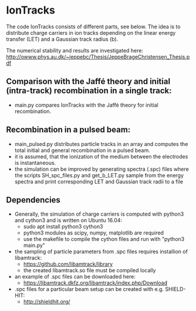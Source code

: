 # IonTracks

The code IonTracks consists of different parts, see below. The idea is to distribute charge carriers in ion tracks depending on the linear energy transfer (LET) and a Gaussian track radius (b).

The numerical stability and results are investigated here: http://owww.phys.au.dk/~jeppebc/Thesis/JeppeBrageChristensen_Thesis.pdf


## Comparison with the Jaffé theory and initial (intra-track) recombination in a single track:
- main.py compares IonTracks with the Jaffé theory for initial recombination.

## Recombination in a pulsed beam:
- main_pulsed.py distributes particle tracks in an array and computes the total initial and general recombination in a pulsed beam.
- it is assumed, that the ionization of the medium between the electrodes is instantaneous.
- the simulation can be improved by generating spectra (.spc) files where the scripts SH_spc_files.py and get_b_LET.py sample from the energy spectra and print corresponding LET and Gaussian track radii to a file

## Dependencies
- Generally, the simulation of charge carriers is computed with python3 and cython3 and is written on Ubuntu 16.04:
    - sudo apt install python3 cython3
    - python3 modules as scipy, numpy, matplotlib are required
    - use the makefile to compile the cython files and run with "python3 main.py"
- the sampling of particle parameters from .spc files requires installion of libamtrack:
    - https://github.com/libamtrack/library
    - the created libamtrack.so file must be compiled locally
- an example of .spc files can be downloaded here: 
    - https://libamtrack.dkfz.org/libamtrack/index.php/Download
- .spc files for a particular beam setup can be created with e.g. SHIELD-HIT:
    - http://shieldhit.org/ 





